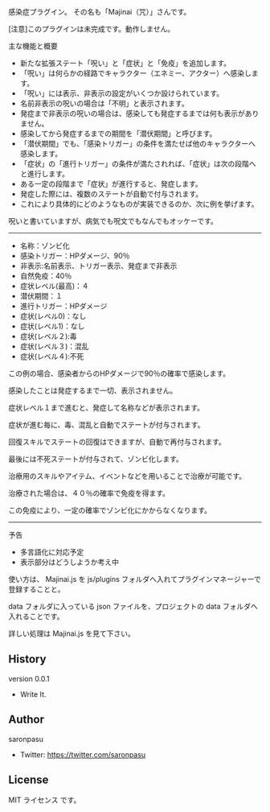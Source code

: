 感染症プラグイン。
その名も「Majinai（咒）」さんです。

[注意]このプラグインは未完成です。動作しません。

主な機能と概要
- 新たな拡張ステート「呪い」と「症状」と「免疫」を追加します。
- 「呪い」は何らかの経路でキャラクター（エネミー、アクター）へ感染します。
- 「呪い」には表示、非表示の設定がいくつか設けられています。
- 名前非表示の呪いの場合は「不明」と表示されます。
- 発症まで非表示の呪いの場合は、感染しても発症するまでは何も表示がありません。
- 感染してから発症するまでの期間を「潜伏期間」と呼びます。
- 「潜伏期間」でも、「感染トリガー」の条件を満たせば他のキャラクターへ感染します。
- 「症状」の「進行トリガー」の条件が満たされれば、「症状」は次の段階へと進行します。
- ある一定の段階まで「症状」が進行すると、発症します。
- 発症した際には、複数のステートが自動で付与されます。
- これにより具体的にどのようなものが実装できるのか、次に例を挙げます。

呪いと書いていますが、病気でも呪文でもなんでもオッケーです。


---
- 名称：ゾンビ化
- 感染トリガー：HPダメージ、90％
- 非表示:名前表示、トリガー表示、発症まで非表示
- 自然免疫：40％
- 症状レベル(最高)：４
- 潜伏期間：１
- 進行トリガー：HPダメージ
- 症状(レベル0)：なし
- 症状(レベル1)：なし
- 症状(レベル２):毒
- 症状(レベル３)：混乱
- 症状(レベル４):不死

この例の場合、感染者からのHPダメージで90％の確率で感染します。

感染したことは発症するまで一切、表示されません。

症状レベル１まで進むと、発症して名称などが表示されます。

症状が進む毎に、毒、混乱と自動でステートが付与されます。

回復スキルでステートの回復はできますが、自動で再付与されます。

最後には不死ステートが付与されて、ゾンビ化します。

治療用のスキルやアイテム、イベントなどを用いることで治療が可能です。

治療された場合は、４０％の確率で免疫を得ます。

この免疫により、一定の確率でゾンビ化にかからなくなります。

---
予告
- 多言語化に対応予定
- 表示部分はどうしようか考え中

使い方は、 Majinai.js を js/plugins フォルダへ入れてプラグインマネージャーで登録することと。

data フォルダに入っている json ファイルを、プロジェクトの data フォルダへ入れることです。

詳しい処理は Majinai.js を見て下さい。

## History
version 0.0.1
- Write It.

## Author
saronpasu

- Twitter: https://twitter.com/saronpasu

## License
MIT ライセンス です。
